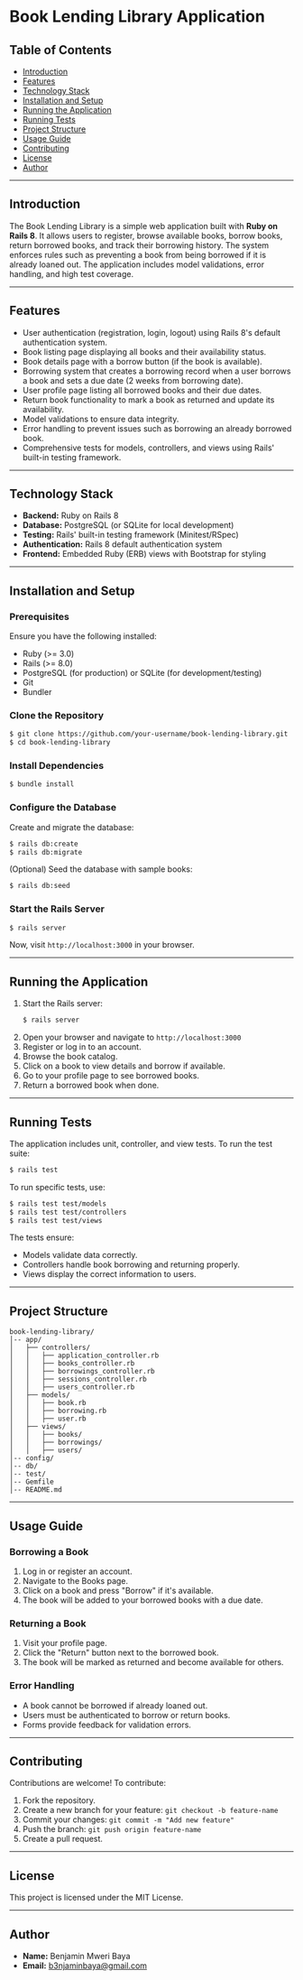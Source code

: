 # Book Lending Library Application

## Table of Contents
- [Introduction](#introduction)
- [Features](#features)
- [Technology Stack](#technology-stack)
- [Installation and Setup](#installation-and-setup)
- [Running the Application](#running-the-application)
- [Running Tests](#running-tests)
- [Project Structure](#project-structure)
- [Usage Guide](#usage-guide)
- [Contributing](#contributing)
- [License](#license)
- [Author](#author)

---

## Introduction
The Book Lending Library is a simple web application built with **Ruby on Rails 8**. It allows users to register, browse available books, borrow books, return borrowed books, and track their borrowing history. The system enforces rules such as preventing a book from being borrowed if it is already loaned out. The application includes model validations, error handling, and high test coverage.

---

## Features
- User authentication (registration, login, logout) using Rails 8's default authentication system.
- Book listing page displaying all books and their availability status.
- Book details page with a borrow button (if the book is available).
- Borrowing system that creates a borrowing record when a user borrows a book and sets a due date (2 weeks from borrowing date).
- User profile page listing all borrowed books and their due dates.
- Return book functionality to mark a book as returned and update its availability.
- Model validations to ensure data integrity.
- Error handling to prevent issues such as borrowing an already borrowed book.
- Comprehensive tests for models, controllers, and views using Rails' built-in testing framework.

---

## Technology Stack
- **Backend:** Ruby on Rails 8
- **Database:** PostgreSQL (or SQLite for local development)
- **Testing:** Rails' built-in testing framework (Minitest/RSpec)
- **Authentication:** Rails 8 default authentication system
- **Frontend:** Embedded Ruby (ERB) views with Bootstrap for styling

---

## Installation and Setup
### Prerequisites
Ensure you have the following installed:
- Ruby (>= 3.0)
- Rails (>= 8.0)
- PostgreSQL (for production) or SQLite (for development/testing)
- Git
- Bundler

### Clone the Repository
```sh
$ git clone https://github.com/your-username/book-lending-library.git
$ cd book-lending-library
```

### Install Dependencies
```sh
$ bundle install
```

### Configure the Database
Create and migrate the database:
```sh
$ rails db:create
$ rails db:migrate
```

(Optional) Seed the database with sample books:
```sh
$ rails db:seed
```

### Start the Rails Server
```sh
$ rails server
```
Now, visit `http://localhost:3000` in your browser.

---

## Running the Application
1. Start the Rails server:
   ```sh
   $ rails server
   ```
2. Open your browser and navigate to `http://localhost:3000`
3. Register or log in to an account.
4. Browse the book catalog.
5. Click on a book to view details and borrow if available.
6. Go to your profile page to see borrowed books.
7. Return a borrowed book when done.

---

## Running Tests
The application includes unit, controller, and view tests.
To run the test suite:
```sh
$ rails test
```
To run specific tests, use:
```sh
$ rails test test/models
$ rails test test/controllers
$ rails test test/views
```
The tests ensure:
- Models validate data correctly.
- Controllers handle book borrowing and returning properly.
- Views display the correct information to users.

---

## Project Structure
```
book-lending-library/
│-- app/
│   ├── controllers/
│   │   ├── application_controller.rb
│   │   ├── books_controller.rb
│   │   ├── borrowings_controller.rb
│   │   ├── sessions_controller.rb
│   │   ├── users_controller.rb
│   ├── models/
│   │   ├── book.rb
│   │   ├── borrowing.rb
│   │   ├── user.rb
│   ├── views/
│   │   ├── books/
│   │   ├── borrowings/
│   │   ├── users/
│-- config/
│-- db/
│-- test/
│-- Gemfile
│-- README.md
```

---

## Usage Guide
### Borrowing a Book
1. Log in or register an account.
2. Navigate to the Books page.
3. Click on a book and press "Borrow" if it's available.
4. The book will be added to your borrowed books with a due date.

### Returning a Book
1. Visit your profile page.
2. Click the "Return" button next to the borrowed book.
3. The book will be marked as returned and become available for others.

### Error Handling
- A book cannot be borrowed if already loaned out.
- Users must be authenticated to borrow or return books.
- Forms provide feedback for validation errors.

---

## Contributing
Contributions are welcome! To contribute:
1. Fork the repository.
2. Create a new branch for your feature: `git checkout -b feature-name`
3. Commit your changes: `git commit -m "Add new feature"`
4. Push the branch: `git push origin feature-name`
5. Create a pull request.

---

## License
This project is licensed under the MIT License.

---

## Author
- **Name:** Benjamin Mweri Baya
- **Email:** b3njaminbaya@gmail.com
